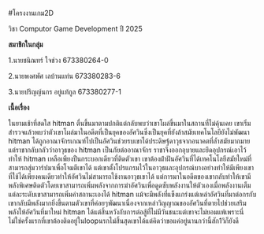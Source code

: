 #โครงงานเกม2D

วิชา Computor Game Development ปี 2025

**สมาชิกในกลุ่ม**

1.นายชนิณทร์ ใจช่วง 673380264-0

2.นายพงศพัศ เลบ้านแท่น 673380283-6

3.นายปริญญ์นกร อยู่แท้กูล 673380277-1

**เนื้อเรื่อง**

ในยามเช้าที่สดใส hitman ตื่นขึ้นมาตามปกติแต่กลับพบว่าเขาโผล่ขึ้นมาในสถานที่ไม่คุ้นเคย เขาเริ่มสำรวจแล้วพบว่าตัวเขาโผล่มาในอดีตที่เป็นยุคของอัศวินซึ่งเป็นยุคที่ยังล้าสมัยเทคโนโลยียังไม่พัฒนา hitman ได้ถูกอาณาจักรเกณฑ์ไปเป็นอัศวินช่วยรบเขาได้ประดิษฐ์ดาวุธจากอนาคตที่ล้ำสมัยมากมายแต่ราชากลับกลัวว่าอาวุธของ hitman เป็นภัยต่ออาณาจักร ราชาจึงออกอุบายและยึดอุปกรณ์เอาไว้ทำให้ hitman เหลือเพียงปืนกระบอกเดียวที่ติดตัวเขา เขาต้องฝ่าฝันอัศวินที่ได้เทคโนโลยีสมัยใหม่ที่สามารถสุ่มวาร์ปมาเพื่อโจมตีเขาได้ แต่เขาตั้งโปรแกรมไว้ในอาวุธและอุปกรณ์บางอย่างทำให้มีเพียงเขาที่ใช้ได้เพียงคนเดียวทำให้อัศวินไม่สามารถใช้งานอาวุธเขาได้ แต่การมาในอดีตของเขากลับทำให้เขามีพลังพิเศษติดตัวโดยเขาสามารถเพิ่มพลังจากการฆ่าอัศวินเพื่อดูดซับพลังงานให้ตัวเองเมื่อพลังงานเต็มแต่ละระดับเขาสามารถเพิ่มค่าสถานะเองได้ hitman แม้จะมีพลังที่แข็งแกร่งแต่เหล่าอัศวินที่มาต่อกรกับเขากลับมีพลังมากยิ่งขึ้นตามตัวเขาที่ค่อยๆพัฒนาเนื่องจากเหล่าวิญญาณของอัศวินที่ตายไปช่วยเสริมพลังให้อัศวินที่มาใหม่ hitman ได้แต่สิ้นหวังกับการต่อสู้ที่ไม่มีวันชนะแต่เขาจะไม่ยอมแพ้เพราะนี่ไม่ใช่ครั้งแรกที่เขาต้องติดอยู่ในloopนรกไม่สิ้นสุดเขาได้แต่คิดว่าขอแค่อยู่นานกว่านี้สัก1วิก็ยังดี
